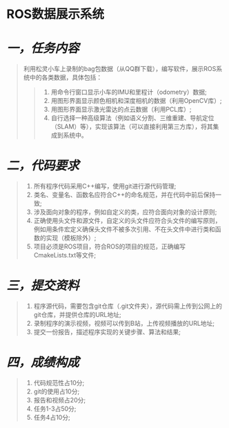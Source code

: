 # **ROS数据展示系统**
 
# ***一，任务内容***
>    利用松灵小车上录制的bag包数据（从QQ群下载），编写软件，展示ROS系统中的各类数据，具体包括：
>    >    1. 用命令行窗口显示小车的IMU和里程计（odometry）数据;
>    >    2. 用图形界面显示颜色相机和深度相机的数据（利用OpenCV库）;
>    >    3. 用图形界面显示激光雷达的点云数据（利用PCL库）;
>    >    4. 自行选择一种高级算法（例如语义分割、三维重建、导航定位（SLAM）等），实现该算法（可以直接利用第三方库），将其集成到系统中。

# ***二，代码要求***
>    1. 所有程序代码采用C++编写，使用git进行源代码管理;
>    2. 类名、变量名、函数名应符合C++的命名规范，并在代码中前后保持一致;
>    3. 涉及面向对象的程序，例如自定义的类，应符合面向对象的设计原则;
>    4. 正确使用头文件和源文件，自定义的头文件应符合头文件的编写原则，例如用条件宏定义确保头文件不被多次引用、不在头文件中进行类和函数的实现（模板除外）;
>    5. 项目必须是ROS项目，符合ROS的项目的规范，正确编写CmakeLists.txt等文件;

# ***三，提交资料***
>    1. 程序源代码，需要包含git仓库（.git文件夹），源代码需上传到公网上的git仓库，并提供仓库的URL地址;
>    2. 录制程序的演示视频，视频可以传到B站，上传视频播放的URL地址;
>    3. 提交一份报告，描述程序实现的关键步骤、算法和结果;

# ***四，成绩构成***
>    1. 代码规范性占10分;
>    2. git的使用占10分;
>    3. 报告和视频占20分;
>    4. 任务1-3占50分;
>    5. 任务4占10分;
